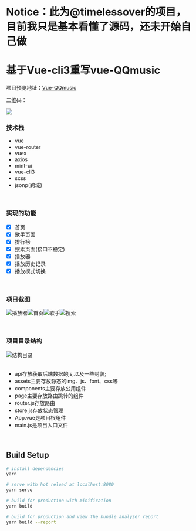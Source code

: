 # Notice：此为@timelessover的项目，目前我只是基本看懂了源码，还未开始自己做

# 基于Vue-cli3重写vue-QQmusic


项目预览地址：[Vue-QQmusic](https://timelessover.github.io/vue-QQmusic/dist/index.html#/)


二维码：


![](https://upload-images.jianshu.io/upload_images/8562733-157172662bba93c3.png?imageMogr2/auto-orient/strip%7CimageView2/2/w/400)


### 技术栈

 - vue
 - vue-router
 - vuex
 - axios
 - mint-ui
 - vue-cli3
 - scss
 - jsonp(跨域)

<br/>

### 实现的功能
- [x] 首页
- [x] 歌手页面
- [x] 排行榜
- [x] 搜索页面(接口不稳定)
- [x] 播放器
- [x] 播放历史记录
- [x] 播放模式切换
<br/>

### 项目截图
![播放器](https://upload-images.jianshu.io/upload_images/8562733-df2f215053cf04ff.png?imageMogr2/auto-orient/strip%7CimageView2/2/w/300)![首页](https://upload-images.jianshu.io/upload_images/8562733-74adb508015b9db5.png?imageMogr2/auto-orient/strip%7CimageView2/2/w/300)![歌手](https://upload-images.jianshu.io/upload_images/8562733-65623bce6f18fa6e.png?imageMogr2/auto-orient/strip%7CimageView2/2/w/300)![搜索](https://upload-images.jianshu.io/upload_images/8562733-9097bff9fd855c5f.png?imageMogr2/auto-orient/strip%7CimageView2/2/w/300)


<br/>

### 项目目录结构
![结构目录](https://upload-images.jianshu.io/upload_images/8562733-067d8864c4390bd1.png?imageMogr2/auto-orient/strip%7CimageView2/2/w/1240)  
<br/>
+ api存放获取后端数据的js,以及一些封装;  
+ assets主要存放静态的img、js、font、css等  
+ components主要存放公用组件  
+ page主要存放路由跳转的组件  
+ router.js存放路由  
+ store.js存放状态管理  
+ App.vue是项目根组件  
+ main.js是项目入口文件  
<br/>

## Build Setup

``` bash
# install dependencies
yarn

# serve with hot reload at localhost:8080
yarn serve

# build for production with minification
yarn build

# build for production and view the bundle analyzer report
yarn build --report
```
<br/>



